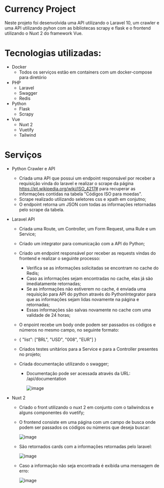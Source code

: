 # Currency Project

Neste projeto foi desenvolvida uma API utilizando o Laravel 10, um crawler e uma API utilizando pyhon com as bibliotecas scrapy e flask e o frontend utilizando o Nuxt 2 do framework Vue.

# Tecnologias utilizadas:
* Docker
  * Todos os serviços estão em containers com um docker-compose para diretório
* PHP
  * Laravel
  * Swagger
  * Redis
* Python
  * Flask
  * Scrapy
* Vue
  * Nuxt 2
  * Vuetify
  * Tailwind   

# Serviços
* Python Crawler e API
  * Criada uma API que possui um endpoint responsável por receber a requisição vinda do laravel e realizar o scrape da página https://pt.wikipedia.org/wiki/ISO_4217# para recuperar as informações contidas na tabela "Códigos ISO para moedas".
  * Scrape realizado utilizando seletores css e xpath em conjutno;
  * O endpoint retorna um JSON com todas as informações retornadas pelo scrape da tabela.
 
* Laravel API
  * Criada uma Route, um Controller, um Form Request, uma Rule e um Service;
  * Criado um integrator para comunicação com a API do Python;
  * Criado um endpoint responsável por receber as requests vindas do frontend e realizar o seguinte processo:
    * Verifica se as informações solicitadas se encontram no cache do Redis;
    * Caso as informações sejam encontradas no cache, elas já são imediatamente retornadas;
    * Se as informações não estiverem no cache, é enviada uma requisição para API do python através do PythonIntegrator para que as informações sejam lidas novamente na página e retornadas;
    * Essas informações são salvas novamente no cache com uma validade de 24 horas;
  * O enpoint recebe um body onde podem ser passados os códigos e números no mesmo campo, no seguinte formato:
  * 
    {
    "list": ["BRL", "USD", "008", "EUR"]
    }
  
  * Criados testes unitários para a Service e para a Controller presentes no projeto;
  * Criada documentação utilizando o swagger;
    * Documentação pode ser acessada através da URL: /api/documentation
      
      ![image](https://github.com/caio-basso/currency-codes/assets/91400047/7f51618e-f86b-4db3-a7ff-987bea82de46)

* Nuxt 2
  * Criado o front utilizando o nuxt 2 em conjunto com o tailwindcss e alguns componentes do vuetify;
  * O frontend consiste em uma página com um campo de busca onde podem ser passados os códigos ou números que deseja buscar:

     ![image](https://github.com/caio-basso/currency-codes/assets/91400047/cef0f83a-afcf-46c4-8ef9-500329191551)
    
  * São retornados cards com a informações retornadas pelo laravel:
 
    ![image](https://github.com/caio-basso/currency-codes/assets/91400047/5701f0e8-766d-444b-ae74-c6a2842cd756)

  * Caso a informação não seja encontrada é exibida uma mensagem de erro:

    ![image](https://github.com/caio-basso/currency-codes/assets/91400047/87e9f8ce-eded-49e5-8938-3c1a875e12e7)

